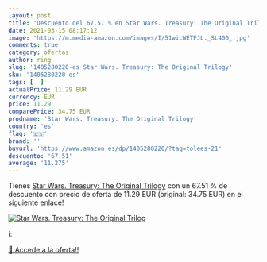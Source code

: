 ```yaml
---
layout: post
title: 'Descuento del 67.51 % en Star Wars. Treasury: The Original Trilog'
date: 2021-03-15 08:17:12
image: 'https://m.media-amazon.com/images/I/51wicWETFJL._SL400_.jpg'
comments: true
category: ofertas
author: ring
slug: '1405280220-es Star Wars. Treasury: The Original Trilogy'
sku: '1405280220-es'
tags: [  ]
actualPrice: 11.29 EUR
currency: EUR
price: 11.29
comparePrice: 34.75 EUR
prodname: 'Star Wars. Treasury: The Original Trilogy'
country: 'es'
flag: '🇪🇸'
brand: ''
buyurl: 'https://www.amazon.es/dp/1405280220/?tag=tolees-21'
descuento: '67.51'
average: '11.275'
---
```


Tienes [Star Wars. Treasury: The Original Trilogy](https://www.amazon.es/dp/1405280220/?tag=tolees-21) con un 67.51 % de descuento con precio de oferta de 11.29 EUR (original: 34.75 EUR) en el siguiente enlace!

[![Star Wars. Treasury: The Original Trilog](https://m.media-amazon.com/images/I/51wicWETFJL._SL400_.jpg)](https://www.amazon.es/dp/1405280220/?tag=tolees-21)

ℹ️:


[🛒 Accede a la oferta!!](https://www.amazon.es/dp/1405280220/?tag=tolees-21)
